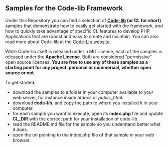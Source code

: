 ## Samples for the Code-lib Framework

Under this Repository you can find a selection of **<a href="https://github.com/ferndev/code-lib">Code-lib</a> (or CL for short)** samples that demonstrate how to easily get started with the 
framework, and how to quickly take advantage of specific CL features to develop PHP Applications that are robust 
and easy to create and maintain.
You can also read more about Code-lib at the <a href="http://codelibfw.com/">Code-Lib website</a>.

While Code-lib itself is released under a MIT license, each of the samples is released under the **Apache License**.
Both are considered "permissive" open source licenses.
**You are free to use any of these samples as a starting point for any project, personal or commercial, whether open 
source or not**.

To get started:

- download the samples to a folder in your computer available to your web server, for instance inside _htdocs_ or _public_html_.
- download **code-lib**, and copy the path to where you installed it in your computer.
- for each sample you want to execute, open its **index.php** file and update **CL_DIR** with the correct path for your
  installation of code-lib.
- read the README.md file for the sample so you understand better what it does.
- open the url pointing to the index.php file of that sample in your web browser.

